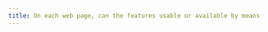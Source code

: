 ```yaml
---
title: On each web page, can the features usable or available by means of a [complex gesture](#complex-and-simple-gestures) also be available by means of a [simple gesture](#complex-and-simple-gestures) (excluding special cases)?
---
```


